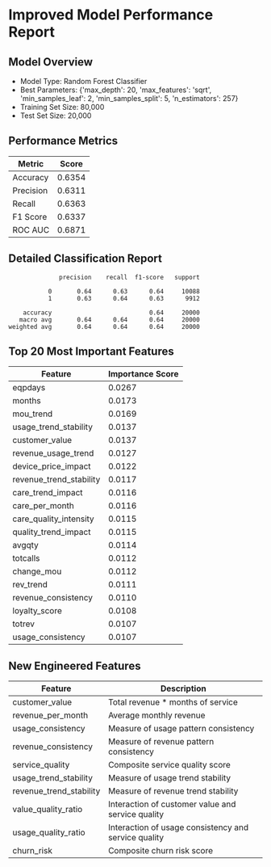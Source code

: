 # Improved Model Performance Report

## Model Overview
- Model Type: Random Forest Classifier
- Best Parameters: {'max_depth': 20, 'max_features': 'sqrt', 'min_samples_leaf': 2, 'min_samples_split': 5, 'n_estimators': 257}
- Training Set Size: 80,000
- Test Set Size: 20,000

## Performance Metrics
| Metric | Score |
|--------|-------|
| Accuracy | 0.6354 |
| Precision | 0.6311 |
| Recall | 0.6363 |
| F1 Score | 0.6337 |
| ROC AUC | 0.6871 |

## Detailed Classification Report
```
              precision    recall  f1-score   support

           0       0.64      0.63      0.64     10088
           1       0.63      0.64      0.63      9912

    accuracy                           0.64     20000
   macro avg       0.64      0.64      0.64     20000
weighted avg       0.64      0.64      0.64     20000
```

## Top 20 Most Important Features
| Feature | Importance Score |
|---------|-----------------|
| eqpdays | 0.0267 |
| months | 0.0173 |
| mou_trend | 0.0169 |
| usage_trend_stability | 0.0137 |
| customer_value | 0.0137 |
| revenue_usage_trend | 0.0127 |
| device_price_impact | 0.0122 |
| revenue_trend_stability | 0.0117 |
| care_trend_impact | 0.0116 |
| care_per_month | 0.0116 |
| care_quality_intensity | 0.0115 |
| quality_trend_impact | 0.0115 |
| avgqty | 0.0114 |
| totcalls | 0.0112 |
| change_mou | 0.0112 |
| rev_trend | 0.0111 |
| revenue_consistency | 0.0110 |
| loyalty_score | 0.0108 |
| totrev | 0.0107 |
| usage_consistency | 0.0107 |

## New Engineered Features
| Feature | Description |
|---------|-------------|
| customer_value | Total revenue * months of service |
| revenue_per_month | Average monthly revenue |
| usage_consistency | Measure of usage pattern consistency |
| revenue_consistency | Measure of revenue pattern consistency |
| service_quality | Composite service quality score |
| usage_trend_stability | Measure of usage trend stability |
| revenue_trend_stability | Measure of revenue trend stability |
| value_quality_ratio | Interaction of customer value and service quality |
| usage_quality_ratio | Interaction of usage consistency and service quality |
| churn_risk | Composite churn risk score |
